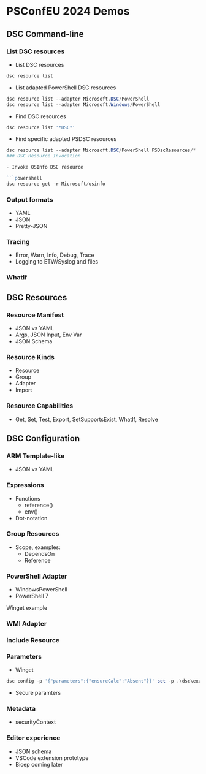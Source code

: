 # PSConfEU 2024 Demos

## DSC Command-line

### List DSC resources

- List DSC resources

```powershell
dsc resource list
```

- List adapted PowerShell DSC resources

```powershell
dsc resource list --adapter Microsoft.DSC/PowerShell
dsc resource list --adapter Microsoft.Windows/PowerShell
```

- Find DSC resources

```powershell
dsc resource list '*DSC*'
```

- Find specific adapted PSDSC resources

```powershell
dsc resource list --adapter Microsoft.DSC/PowerShell PSDscResources/*
### DSC Resource Invocation

- Invoke OSInfo DSC resource

```powershell
dsc resource get -r Microsoft/osinfo
```

### Output formats

- YAML
- JSON
- Pretty-JSON

### Tracing

- Error, Warn, Info, Debug, Trace
- Logging to ETW/Syslog and files

### WhatIf

## DSC Resources

### Resource Manifest

- JSON vs YAML
- Args, JSON Input, Env Var
- JSON Schema

### Resource Kinds

- Resource
- Group
- Adapter
- Import

### Resource Capabilities

- Get, Set, Test, Export, SetSupportsExist, WhatIf, Resolve

## DSC Configuration

### ARM Template-like

- JSON vs YAML

### Expressions

- Functions
  - reference()
  - env()
- Dot-notation

### Group Resources

- Scope, examples:
  - DependsOn
  - Reference

### PowerShell Adapter

- WindowsPowerShell
- PowerShell 7

Winget example

### WMI Adapter

### Include Resource

### Parameters

- Winget

```powershell
dsc config -p '{"parameters":{"ensureCalc":"Absent"}}' set -p .\dsc\examples\winget.dsc.yaml
```

- Secure paramters

### Metadata

- securityContext

### Editor experience

- JSON schema
- VSCode extension prototype
- Bicep coming later
